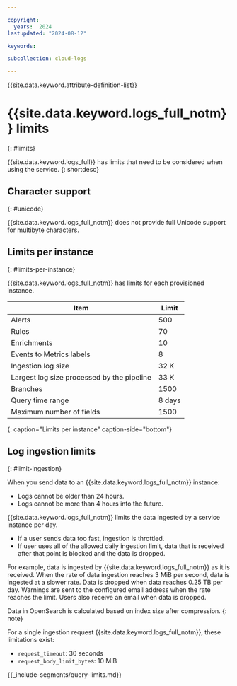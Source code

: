 ```yaml
---

copyright:
  years:  2024
lastupdated: "2024-08-12"

keywords:

subcollection: cloud-logs

---
```


{{site.data.keyword.attribute-definition-list}}

# {{site.data.keyword.logs_full_notm}} limits
{: #limits}

{{site.data.keyword.logs_full}} has limits that need to be considered when using the service.
{: shortdesc}

## Character support
{: #unicode}

{{site.data.keyword.logs_full_notm}} does not provide full Unicode support for multibyte characters.

## Limits per instance
{: #limits-per-instance}

{{site.data.keyword.logs_full_notm}} has limits for each provisioned instance.

| Item | Limit |
|------|-------|
| Alerts | 500 |
| Rules | 70 |
| Enrichments | 10 |
| Events to Metrics labels | 8 |
| Ingestion log size | 32 K |
| Largest log size processed by the pipeline | 33 K |
| Branches | 1500 |
| Query time range | 8 days |
| Maximum number of fields | 1500 |
{: caption="Limits per instance" caption-side="bottom"}

## Log ingestion limits
{: #limit-ingestion}

When you send data to an {{site.data.keyword.logs_full_notm}} instance:
- Logs cannot be older than 24 hours.
- Logs cannot be more than 4 hours into the future.

{{site.data.keyword.logs_full_notm}} limits the data ingested by a service instance per day.
- If a user sends data too fast, ingestion is throttled.
- If user uses all of the allowed daily ingestion limit, data that is received after that point is blocked and the data is dropped.

For example, data is ingested by {{site.data.keyword.logs_full_notm}} as it is received. When the rate of data ingestion reaches 3 MiB per second, data is ingested at a slower rate. Data is dropped when data reaches 0.25 TB per day.
Warnings are sent to the configured email address when the rate reaches the limit. Users also receive an email when data is dropped.

Data in OpenSearch is calculated based on index size after compression.
{: note}

For a single ingestion request {{site.data.keyword.logs_full_notm}}, these limitations exist:

* `request_timeout`: 30 seconds
* `request_body_limit_byte`s: 10 MiB


{{_include-segments/query-limits.md}}
